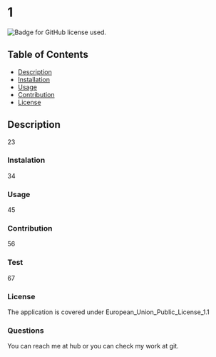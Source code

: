 # 1

  ![Badge for GitHub license used.]( https://shields.io/badge/License_Used-European_Union_Public_License_1.1-blue?logo=appveyor&style=plastic)
  
## Table of Contents
  
  * [Description](#description)
  * [Installation](#installation)
  * [Usage](#usage)
  * [Contribution](#contribution)
  * [License](#license)

## Description 

23

### Instalation

34

### Usage

45

### Contribution

56

### Test

67

### License

The application is covered under European_Union_Public_License_1.1

### Questions

You can reach me at hub or you can check my work at git.

